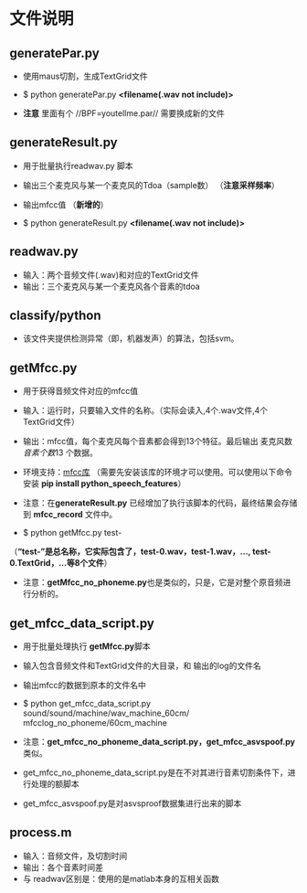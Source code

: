 # 文件说明
## generatePar.py

  * 使用maus切割，生成TextGrid文件
  
  * $ python generatePar.py **<filename(.wav not include)>**
  
  * **注意** 里面有个 //BPF=youtellme.par// 需要换成新的文件
  
## generateResult.py
  
  * 用于批量执行readwav.py 脚本
  
  * 输出三个麦克风与某一个麦克风的Tdoa（sample数） （**注意采样频率**）
  
  * 输出mfcc值 （**新增的**）
   
  * $ python generateResult.py **<filename(.wav not include)>**
  
## readwav.py

 * 输入：两个音频文件(.wav)和对应的TextGrid文件
 * 输出：三个麦克风与某一个麦克风各个音素的tdoa
 
 ## classify/python
 
 * 该文件夹提供检测异常（即，机器发声）的算法，包括svm。
 
 ## getMfcc.py
 
 * 用于获得音频文件对应的mfcc值
 
 * 输入：运行时，只要输入文件的名称。（实际会读入,4个.wav文件,4个TextGrid文件）
 
 * 输出：mfcc值，每个麦克风每个音素都会得到13个特征。最后输出 麦克风数*音素个数*13 个数据。
 
 * 环境支持：[mfcc库](https://github.com/luoluyao/python_speech_features) （需要先安装该库的环境才可以使用。可以使用以下命令安装 **pip install python_speech_features**）
 
 * 注意：在**generateResult.py** 已经增加了执行该脚本的代码，最终结果会存储到 **mfcc_record** 文件中。 
 
 * $ python getMfcc.py test-
 
  （**“test-”**是总名称，它实际包含了，test-0.wav，test-1.wav，..., test-0.TextGrid，...等**8个文件**）
  
 * 注意：**getMfcc_no_phoneme.py**也是类似的，只是，它是对整个原音频进行分析的。
 
## get_mfcc_data_script.py

* 用于批量处理执行 **getMfcc.py**脚本

* 输入包含音频文件和TextGrid文件的大目录，和 输出的log的文件名

* 输出mfcc的数据到原本的文件名中

* $ python get_mfcc_data_script.py sound/sound/machine/wav_machine_60cm/ mfcclog_no_phoneme/60cm_machine

* 注意：**get_mfcc_no_phoneme_data_script.py，get_mfcc_asvspoof.py**类似。
* get_mfcc_no_phoneme_data_script.py是在不对其进行音素切割条件下，进行处理的额脚本
* get_mfcc_asvspoof.py是对asvsproof数据集进行出来的脚本



## process.m

 * 输入：音频文件，及切割时间
 * 输出：各个音素时间差
 * 与 readwav区别是：使用的是matlab本身的互相关函数
